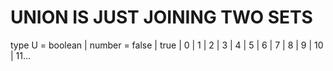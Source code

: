 # UNION IS JUST JOINING TWO SETS



type U = boolean | number = false | true | 0 | 1 | 2 | 3 | 4 | 5 | 6 | 7 | 8 | 9 | 10 | 11...
